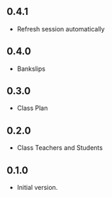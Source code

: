 ## 0.4.1

- Refresh session automatically

## 0.4.0

- Bankslips

## 0.3.0

- Class Plan

## 0.2.0

- Class Teachers and Students

## 0.1.0

- Initial version.

